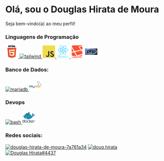 <h1 align="left">Olá, sou o Douglas Hirata de Moura</h1>
<p>
  Seja bem-vindo(a) ao meu perfil! 
</p>

<h3 align="left">Linguagens de Programação</h3>
<p>
	<a href="https://www.w3.org/html/" target="_blank" rel="noreferrer"> 
		<img src="https://raw.githubusercontent.com/devicons/devicon/master/icons/html5/html5-original-wordmark.svg"
			alt="html5" width="40" height="40" /> 
	</a> 
  	<a href="https://tailwindcss.com/" target="_blank"
		rel="noreferrer"> <img src="https://www.vectorlogo.zone/logos/tailwindcss/tailwindcss-icon.svg" alt="tailwind"
			width="40" height="40" /> 
	</a>   
  <a href="https://developer.mozilla.org/en-US/docs/Web/JavaScript"
		target="_blank" rel="noreferrer"> <img
			src="https://raw.githubusercontent.com/devicons/devicon/master/icons/javascript/javascript-original.svg"
			alt="javascript" width="40" height="40" /> 
	</a> 
  	 <a href="https://reactjs.org/" target="_blank" rel="noreferrer"> <img
			src="https://raw.githubusercontent.com/devicons/devicon/master/icons/react/react-original-wordmark.svg"
			alt="react" width="40" height="40" /> 
	</a> 
    <a href="https://laravel.com/" target="_blank" rel="noreferrer">
		 <img src="https://raw.githubusercontent.com/devicons/devicon/master/icons/laravel/laravel-plain-wordmark.svg" alt="laravel" width="40" height="40" /></a>
     	<a href="https://www.php.net" target="_blank" rel="noreferrer">
		<img src="https://raw.githubusercontent.com/devicons/devicon/master/icons/php/php-original.svg" alt="php"
			width="40" height="40" />
	 </a> 
</p>
<h3 align-"left> Banco de Dados:</h3>
<p>
	<a href="https://mariadb.org/" target="_blank" rel="noreferrer"> <img
			src="https://www.vectorlogo.zone/logos/mariadb/mariadb-icon.svg" alt="mariadb" width="40" height="40" />
	</a> 
	<a href="https://www.mysql.com/" target="_blank" rel="noreferrer"> <img
			src="https://raw.githubusercontent.com/devicons/devicon/master/icons/mysql/mysql-original-wordmark.svg"
			alt="mysql" width="40" height="40" /> 
	</a>
 </p>
  <h3 align-"left> Devops</h3>
  <p>
  <a href="https://www.gnu.org/software/bash/" target="_blank" rel="noreferrer"> <img src="https://www.vectorlogo.zone/logos/gnu_bash/gnu_bash-icon.svg" alt="bash" width="40" height="40"/> </a>
  <a href="https://www.docker.com/" target="_blank" rel="noreferrer"> <img src="https://raw.githubusercontent.com/devicons/devicon/master/icons/docker/docker-original-wordmark.svg" alt="docker" width="40" height="40"/> </a>
  </p>
<h3 align="left">Redes sociais:</h3>
<p align="left">
<a href="https://linkedin.com/in/douglas-hirata-de-moura-7a761a34" target="_blank"><img align="center" src="https://raw.githubusercontent.com/rahuldkjain/github-profile-readme-generator/master/src/images/icons/Social/linked-in-alt.svg" alt="douglas-hirata-de-moura-7a761a34" height="30" width="40" /></a>
<a href="https://fb.com/doug.hirata" target="_blank"><img align="center" src="https://raw.githubusercontent.com/rahuldkjain/github-profile-readme-generator/master/src/images/icons/Social/facebook.svg" alt="doug.hirata" height="30" width="40" /></a>
<a href="https://discord.gg/Douglas Hirata#4437" target="_blank"><img align="center" src="https://raw.githubusercontent.com/rahuldkjain/github-profile-readme-generator/master/src/images/icons/Social/discord.svg" alt="Douglas Hirata#4437" height="30" width="40" /></a>
</p>


